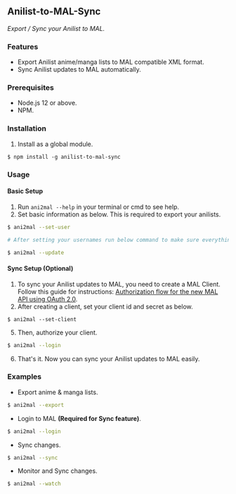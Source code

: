 ## Anilist-to-MAL-Sync
_Export / Sync your Anilist to MAL._

### Features
- Export Anilist anime/manga lists to MAL compatible XML format.
- Sync Anilist updates to MAL automatically.

### Prerequisites
- Node.js 12 or above.
- NPM.

### Installation
1. Install as a global module.
```
$ npm install -g anilist-to-mal-sync
```

### Usage
#### Basic Setup
1. Run ```ani2mal --help``` in your terminal or cmd to see help.
2. Set basic information as below. This is required to export your anilists.  
```bash
$ ani2mal --set-user

# After setting your usernames run below command to make sure everything is working.

$ ani2mal --update
```

#### Sync Setup **(Optional)**
1. To sync your Anilist updates to MAL, you need to create a MAL Client. Follow this guide for instructions: [Authorization flow for the new MAL API using OAuth 2.0](https://myanimelist.net/blog.php?eid=835707).
2. After creating a client, set your client id and secret as below.
```
$ ani2mal --set-client
```
5. Then, authorize your client.
```bash
$ ani2mal --login
```
6. That's it. Now you can sync your Anilist updates to MAL easily.

### Examples
- Export anime & manga lists.

```bash
$ ani2mal --export
```
- Login to MAL **(Required for Sync feature)**.
```bash
$ ani2mal --login
```
- Sync changes.
```bash
$ ani2mal --sync
```
- Monitor and Sync changes.
```bash
$ ani2mal --watch
```



